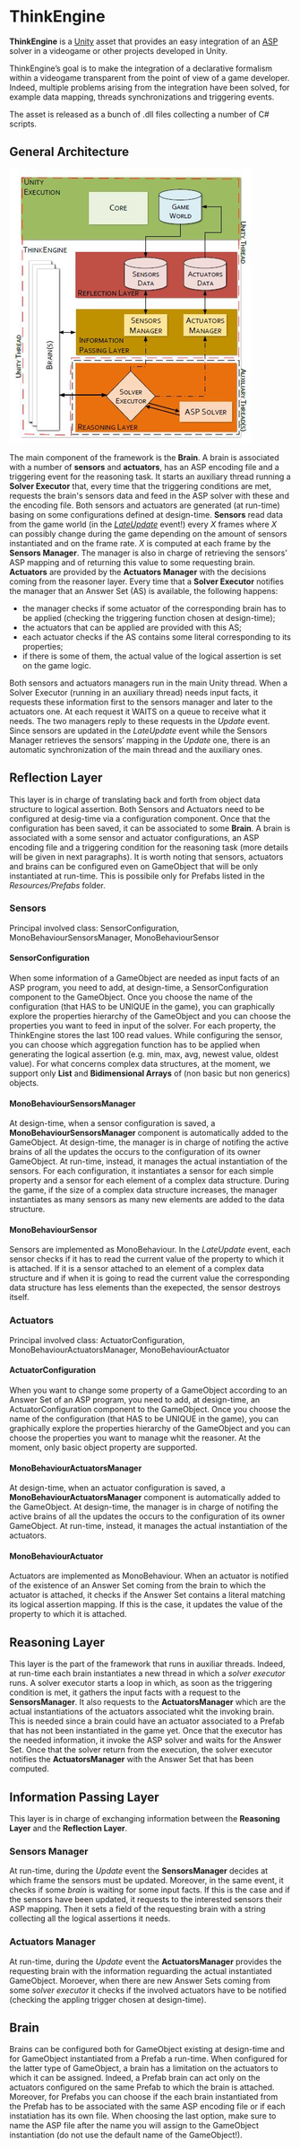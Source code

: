 # ThinkEngine
**ThinkEngine** is a [Unity](https://unity.com/) asset that provides an easy integration of an [ASP](https://en.wikipedia.org/wiki/Answer_set_programming) solver in a videogame or other projects developed in Unity. 

ThinkEngine’s goal is to make the integration of a declarative formalism within a videogame transparent from the point of view of a game developer.
Indeed, multiple problems arising from the integration have been solved, for example data mapping, threads synchronizations and triggering events. 

The asset is released as a bunch of .dll files collecting a number of C# scripts. 

## General Architecture

![ThinkEngine's Architecture](ThinkEngine_Architecture.JPG)

The main component of the framework is the **Brain**. A brain is associated with a number of **sensors** and **actuators**, has an ASP encoding file and a triggering event for the reasoning task. 
It starts an auxiliary thread running a **Solver Executor** that, every time that the triggering conditions are met, requests the brain's sensors data and feed in the ASP solver with these and the encoding file. 
Both sensors and actuators are generated (at run-time) basing on some configurations defined at design-time. 
**Sensors** read data from the game world (in the [*LateUpdate*](https://docs.unity3d.com/Manual/ExecutionOrder.html) event!) every *X* frames where *X* can possibly change during the game depending on the amount of sensors instantiated and on the frame rate.
*X* is computed at each frame by the **Sensors Manager**. The manager is also in charge of retrieving the sensors’ ASP mapping and of returning this value to some requesting brain. 
**Actuators** are provided by the **Actuators Manager** with the decisions coming from the reasoner layer. Every time that a **Solver Executor** notifies the manager that an Answer Set (AS) is available, the following happens:
* the manager checks if some actuator of the corresponding brain has to be applied (checking the triggering function chosen at design-time);
* the actuators that can be applied are provided with this AS;
* each actuator checks if the AS contains some literal corresponding to its properties;
* if there is some of them, the actual value of the logical assertion is set on the game logic.

Both sensors and actuators managers run in the main Unity thread. 
When a Solver Executor (running in an auxiliary thread) needs input facts, it requests these information first to the sensors manager and later to the actuators one. 
At each request it WAITS on a queue to receive what it needs. The two managers reply to these requests in the *Update* event. 
Since sensors are updated in the *LateUpdate* event while the Sensors Manager retrieves the sensors’ mapping in the *Update* one, there is an automatic synchronization of the main thread and the auxiliary ones.

## Reflection Layer
This layer is in charge of translating back and forth from object data structure to logical assertion. Both Sensors and Actuators need to be configured at desig-time via a configuration component. Once that the configuration has been saved, it can be associated to some **Brain**. A brain is associated with a some sensor and actuator configurations, an ASP encoding file and a triggering condition for the reasoning task (more details will be given in next paragraphs). It is worth noting that sensors, actuators and brains can be configured even on GameObject that will be only instantiated at run-time. This is possibile only for Prefabs listed in the *Resources/Prefabs* folder.

### Sensors
Principal involved class: SensorConfiguration, MonoBehaviourSensorsManager, MonoBehaviourSensor
#### SensorConfiguration
When some information of a GameObject are needed as input facts of an ASP program, you need to add, at design-time, a SensorConfiguration component to the GameObject. Once you choose the name of the configuration (that HAS to be UNIQUE in the game), you can graphically explore the properties hierarchy of the GameObject and you can choose the properties you want to feed in input of the solver. For each property, the ThinkEngine stores the last 100 read values. While configuring the sensor, you can choose which aggregation function has to be applied when generating the logical assertion (e.g. min, max, avg, newest value, oldest value). For what concerns complex data structures, at the moment, we support only **List** and **Bidimensional Arrays** of (non basic but non generics) objects.

#### MonoBehaviourSensorsManager
At design-time, when a sensor configuration is saved, a **MonoBehaviourSensorsManager** component is automatically added to the GameObject. 
At design-time, the manager is in charge of notifing the active brains of all the updates the occurs to the configuration of its owner GameObject.
At run-time, instead, it manages the actual instantiation of the sensors. For each configuration, it instantiates a sensor for each simple property and a sensor for each element of a complex data structure. During the game, if the size of a complex data structure increases, the manager instantiates as many sensors as many new elements are added to the data structure. 

#### MonoBehaviourSensor
Sensors are implemented as MonoBehaviour. In the *LateUpdate* event, each sensor checks if it has to read the current value of the property to which it is attached. If it is a sensor attached to an element of a complex data structure and if when it is going to read the current value the corresponding data structure has less elements than the exepected, the sensor destroys itself.

### Actuators
Principal involved class: ActuatorConfiguration, MonoBehaviourActuatorsManager, MonoBehaviourActuator
#### ActuatorConfiguration
When you want to change some property of a GameObject according to an Answer Set of an ASP program, you need to add, at design-time, an ActuatorConfiguration component to the GameObject. Once you choose the name of the configuration (that HAS to be UNIQUE in the game), you can graphically explore the properties hierarchy of the GameObject and you can choose the properties you want to manage whit the reasoner. At the moment, only basic object property are supported.

#### MonoBehaviourActuatorsManager
At design-time, when an actuator configuration is saved, a **MonoBehaviourActuatorsManager** component is automatically added to the GameObject. 
At design-time, the manager is in charge of notifing the active brains of all the updates the occurs to the configuration of its owner GameObject.
At run-time, instead, it manages the actual instantiation of the actuators. 

#### MonoBehaviourActuator
Actuators are implemented as MonoBehaviour. When an actuator is notified of the existence of an Answer Set coming from the brain to which the actuator is attached, it checks if the Answer Set contains a literal matching its logical assertion mapping. If this is the case, it updates the value of the property to which it is attached.

## Reasoning Layer
This layer is the part of the framework that runs in auxiliar threads. Indeed, at run-time each brain instantiates a new thread in which a *solver executor* runs. A solver executor starts a loop in which, as soon as the triggering condition is met, it gathers the input facts with a request to the **SensorsManager**. It also requests to the **ActuatorsManager** which are the actual instantiations of the actuators associated whit the invoking brain. This is needed since a brain could have an actuator associated to a Prefab that has not been instantiated in the game yet.
Once that the executor has the needed information, it invoke the ASP solver and waits for the Answer Set. Once that the solver return from the execution, the solver executor notifies the **ActuatorsManager** with the Answer Set that has been computed.

## Information Passing Layer
This layer is in charge of exchanging information between the **Reasoning Layer** and the **Reflection Layer**. 
### Sensors Manager
At run-time, during the *Update* event the **SensorsManager** decides at which frame the sensors must be updated. Moreover, in the same event, it checks if some *brain* is waiting for some input facts. If this is the case and if the sensors have been updated, it requests to the interested sensors their ASP mapping. Then it sets a field of the requesting brain with a string collecting all the logical assertions it needs.

### Actuators Manager
At run-time, during the *Update* event the **ActuatorsManager** provides the requesting brain with the information reguarding the actual instantiated GameObject. Moroever, when there are new Answer Sets coming from some *solver executor* it checks if the involved actuators have to be notified (checking the appling trigger chosen at design-time).

## Brain
Brains can be configured both for GameObject existing at design-time and for GameObject instantiated from a Prefab a run-time. When configured for the latter type of GameObject, a brain has a limitation on the actuators to which it can be assigned. Indeed, a Prefab brain can act only on the actuators configured on the same Prefab to which the brain is attached. Moreover, for Prefabs you can choose if the each brain instantiated from the Prefab has to be associated with the same ASP encoding file or if each instatiation has its own file. When choosing the last option, make sure to name the ASP file after the name you will assign to the GameObject instantiation (do not use the default name of the GameObject!).
